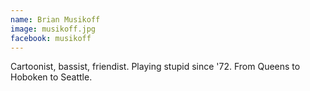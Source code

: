 ```yaml
---
name: Brian Musikoff
image: musikoff.jpg
facebook: musikoff
---
```


Cartoonist, bassist, friendist. Playing stupid since '72. From Queens to Hoboken to Seattle.
